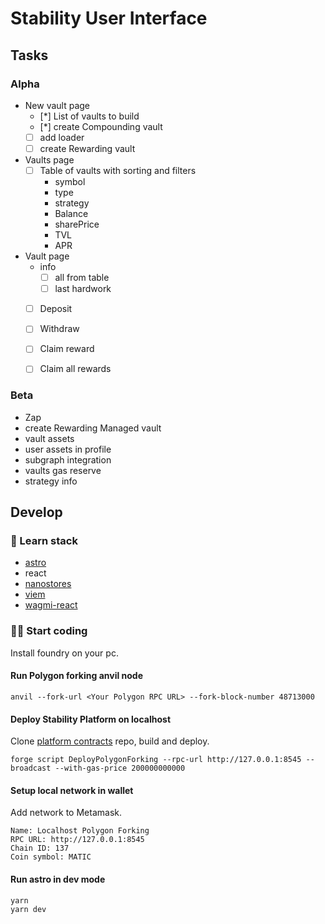 # Stability User Interface

## Tasks

### Alpha

* New vault page
  * [*] List of vaults to build
  * [*] create Compounding vault
  * [ ] add loader
  * [ ] create Rewarding vault
* Vaults page
  * [ ] Table of vaults with sorting and filters
    * symbol
    * type
    * strategy
    * Balance
    * sharePrice
    * TVL
    * APR
* Vault page
  * info
    * [ ] all from table
    * [ ] last hardwork
  * [ ] Deposit
  * [ ] Withdraw
  * [ ] Claim reward
  * [ ] Claim all rewards


### Beta

* Zap
* create Rewarding Managed vault
* vault assets
* user assets in profile
* subgraph integration
* vaults gas reserve
* strategy info


## Develop

### 👀 Learn stack

* [astro](https://docs.astro.build/en/getting-started/)
* react
* [nanostores](https://github.com/nanostores/nanostores)
* [viem](https://viem.sh/docs/getting-started.html)
* [wagmi-react](https://wagmi.sh/react/getting-started)


### 🧑‍🚀 Start coding

Install foundry on your pc.

#### Run Polygon forking anvil node
```
anvil --fork-url <Your Polygon RPC URL> --fork-block-number 48713000
```

#### Deploy Stability Platform on localhost

Clone [platform contracts](https://github.com/stabilitydao/v2) repo, build and deploy.

```
forge script DeployPolygonForking --rpc-url http://127.0.0.1:8545 --broadcast --with-gas-price 200000000000
```

#### Setup local network in wallet

Add network to Metamask.

```
Name: Localhost Polygon Forking
RPC URL: http://127.0.0.1:8545
Chain ID: 137
Coin symbol: MATIC
```

#### Run astro in dev mode

```
yarn
yarn dev
```
